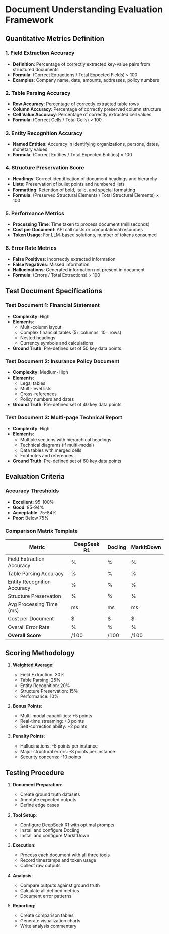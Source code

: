 # Document Understanding Evaluation Framework

## Quantitative Metrics Definition

### 1. Field Extraction Accuracy
- **Definition**: Percentage of correctly extracted key-value pairs from structured documents
- **Formula**: (Correct Extractions / Total Expected Fields) × 100
- **Examples**: Company name, date, amounts, addresses, policy numbers

### 2. Table Parsing Accuracy
- **Row Accuracy**: Percentage of correctly extracted table rows
- **Column Accuracy**: Percentage of correctly preserved column structure
- **Cell Value Accuracy**: Percentage of correctly extracted cell values
- **Formula**: (Correct Cells / Total Cells) × 100

### 3. Entity Recognition Accuracy
- **Named Entities**: Accuracy in identifying organizations, persons, dates, monetary values
- **Formula**: (Correct Entities / Total Expected Entities) × 100

### 4. Structure Preservation Score
- **Headings**: Correct identification of document headings and hierarchy
- **Lists**: Preservation of bullet points and numbered lists
- **Formatting**: Retention of bold, italic, and special formatting
- **Formula**: (Preserved Structural Elements / Total Structural Elements) × 100

### 5. Performance Metrics
- **Processing Time**: Time taken to process document (milliseconds)
- **Cost per Document**: API call costs or computational resources
- **Token Usage**: For LLM-based solutions, number of tokens consumed

### 6. Error Rate Metrics
- **False Positives**: Incorrectly extracted information
- **False Negatives**: Missed information
- **Hallucinations**: Generated information not present in document
- **Formula**: (Errors / Total Extractions) × 100

## Test Document Specifications

### Test Document 1: Financial Statement
- **Complexity**: High
- **Elements**: 
  - Multi-column layout
  - Complex financial tables (5+ columns, 10+ rows)
  - Nested headings
  - Currency symbols and calculations
- **Ground Truth**: Pre-defined set of 50 key data points

### Test Document 2: Insurance Policy Document
- **Complexity**: Medium-High
- **Elements**:
  - Legal tables
  - Multi-level lists
  - Cross-references
  - Policy numbers and dates
- **Ground Truth**: Pre-defined set of 40 key data points

### Test Document 3: Multi-page Technical Report
- **Complexity**: High
- **Elements**:
  - Multiple sections with hierarchical headings
  - Technical diagrams (if multi-modal)
  - Data tables with merged cells
  - Footnotes and references
- **Ground Truth**: Pre-defined set of 60 key data points

## Evaluation Criteria

### Accuracy Thresholds
- **Excellent**: 95-100%
- **Good**: 85-94%
- **Acceptable**: 75-84%
- **Poor**: Below 75%

### Comparison Matrix Template

| Metric | DeepSeek R1 | Docling | MarkItDown |
|--------|-------------|---------|------------|
| Field Extraction Accuracy | % | % | % |
| Table Parsing Accuracy | % | % | % |
| Entity Recognition Accuracy | % | % | % |
| Structure Preservation | % | % | % |
| Avg Processing Time (ms) | ms | ms | ms |
| Cost per Document | $ | $ | $ |
| Overall Error Rate | % | % | % |
| **Overall Score** | /100 | /100 | /100 |

## Scoring Methodology

1. **Weighted Average**:
   - Field Extraction: 30%
   - Table Parsing: 25%
   - Entity Recognition: 20%
   - Structure Preservation: 15%
   - Performance: 10%

2. **Bonus Points**:
   - Multi-modal capabilities: +5 points
   - Real-time streaming: +3 points
   - Self-correction ability: +2 points

3. **Penalty Points**:
   - Hallucinations: -5 points per instance
   - Major structural errors: -3 points per instance
   - Security concerns: -10 points

## Testing Procedure

1. **Document Preparation**:
   - Create ground truth datasets
   - Annotate expected outputs
   - Define edge cases

2. **Tool Setup**:
   - Configure DeepSeek R1 with optimal prompts
   - Install and configure Docling
   - Install and configure MarkItDown

3. **Execution**:
   - Process each document with all three tools
   - Record timestamps and token usage
   - Collect raw outputs

4. **Analysis**:
   - Compare outputs against ground truth
   - Calculate all defined metrics
   - Document error patterns

5. **Reporting**:
   - Create comparison tables
   - Generate visualization charts
   - Write analysis commentary

